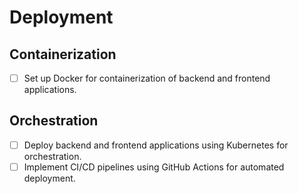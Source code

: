 # Deployment

## Containerization

- [ ] Set up Docker for containerization of backend and frontend applications.

## Orchestration

- [ ] Deploy backend and frontend applications using Kubernetes for orchestration.
- [ ] Implement CI/CD pipelines using GitHub Actions for automated deployment.
